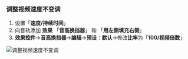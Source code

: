 ### 调整视频速度不变调

1. 设置「**速度/持续时间**」
2. 向音轨添加 **效果** 「**音高换挡器**」 和 「**用左侧填充右侧**」
3. **效果控件**→**音高换挡器**→**编辑**→**预设**：**默认**→修改**比率**为「**100/视频倍数**」

![调整视频速度不变调](./img/调整视频速度不变调.png)